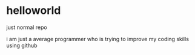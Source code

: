 # helloworld
just normal repo

i am just a average programmer who is trying to improve my coding skills using github
